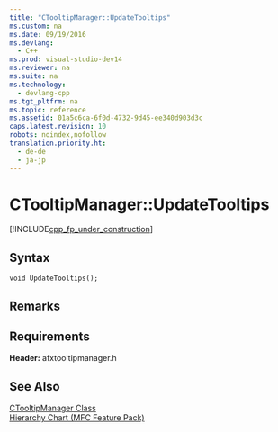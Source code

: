 ```yaml
---
title: "CTooltipManager::UpdateTooltips"
ms.custom: na
ms.date: 09/19/2016
ms.devlang: 
  - C++
ms.prod: visual-studio-dev14
ms.reviewer: na
ms.suite: na
ms.technology: 
  - devlang-cpp
ms.tgt_pltfrm: na
ms.topic: reference
ms.assetid: 01a5c6ca-6f0d-4732-9d45-ee340d903d3c
caps.latest.revision: 10
robots: noindex,nofollow
translation.priority.ht: 
  - de-de
  - ja-jp
---
```

# CTooltipManager::UpdateTooltips
[!INCLUDE[cpp_fp_under_construction](../vs140/includes/cpp_fp_under_construction_md.md)]  
  
## Syntax  
  
```  
void UpdateTooltips();  
```  
  
## Remarks  
  
## Requirements  
 **Header:** afxtooltipmanager.h  
  
## See Also  
 [CTooltipManager Class](../vs140/CTooltipManager-Class.md)   
 [Hierarchy Chart (MFC Feature Pack)](../vs140/Hierarchy-Chart.md)